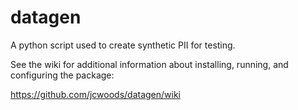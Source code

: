 # datagen

A python script used to create synthetic PII for testing.

See the wiki for additional information about installing, running, and
configuring the package:

https://github.com/jcwoods/datagen/wiki
